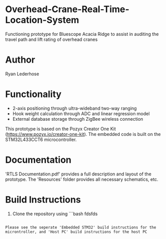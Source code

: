 # Overhead-Crane-Real-Time-Location-System
Functioning prototype for Bluescope Acacia Ridge to assist in auditing the travel path and lift rating of overhead cranes

# Author
Ryan Lederhose

# Functionality
* 2-axis positioning through ultra-wideband two-way ranging
* Hook weight calculation through ADC and linear regression model
* External database storage through ZigBee wireless connection

This prototype is based on the Pozyx Creator One Kit (https://www.pozyx.io/creator-one-kit). The embedded code is built on the 
STM32L433CCT6 microcontroller.

# Documentation
'RTLS Documentation.pdf' provides a full description and layout of the prototype. The 'Resources' folder provides all necessary
schematics, etc.

# Build Instructions
1. Clone the repository using ```bash
fdsfds
```

Please see the seperate 'Embedded STM32' build instructions for the microntroller, and 'Host PC' build instructions for the host PC
